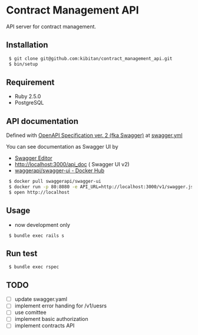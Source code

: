 # Contract Management API

API server for contract management.

## Installation

```bash
 $ git clone git@github.com:kibitan/contract_management_api.git
 $ bin/setup
```

## Requirement

 * Ruby 2.5.0
 * PostgreSQL

## API documentation

Defined with [OpenAPI Specification ver. 2 (fka Swagger)](https://github.com/OAI/OpenAPI-Specification/blob/master/versions/2.0.md) at [swagger.yml](config/swagger.yml)

You can see documentation as Swagger UI by
 * [Swagger Editor](https://editor.swagger.io/?url=https://raw.githubusercontent.com/kibitan/contract_management_api/master/config/swagger.yml)
 * [http://localhost:3000/api_doc](http://localhost:3000/api_doc) ( Swagger UI v2)
 * [waggerapi/swagger-ui - Docker Hub](https://hub.docker.com/r/swaggerapi/swagger-ui/)

  ```bash
   $ docker pull swaggerapi/swagger-ui
   $ docker run -p 80:8080 -e API_URL=http://localhost:3000/v1/swagger.json swaggerapi/swagger-ui
   $ open http://localhost
  ```

## Usage

 * now development only

```
 $ bundle exec rails s
```

## Run test

```
 $ bundle exec rspec
```

## TODO
 - [ ] update swagger.yaml
 - [ ] implement error handing for /v1/uesrs
  - [ ] use comittee
 - [ ] implement basic authorization
 - [ ] implement contracts API
